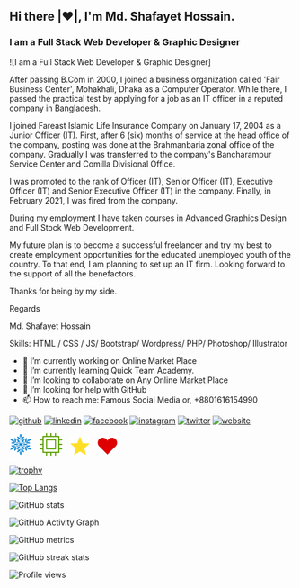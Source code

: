 ## Hi there |❤|, I'm Md. Shafayet Hossain.

### I am a Full Stack Web Developer & Graphic Designer
![I am a Full Stack Web Developer & Graphic Designer]

After passing B.Com in 2000, I joined a business organization called 'Fair Business Center', Mohakhali, Dhaka as a Computer Operator. While there, I passed the practical test by applying for a job as an IT officer in a reputed company in Bangladesh.

I joined Fareast Islamic Life Insurance Company on January 17, 2004 as a Junior Officer (IT). First, after 6 (six) months of service at the head office of the company, posting was done at the Brahmanbaria zonal office of the company. Gradually I was transferred to the company's Bancharampur Service Center and Comilla Divisional Office.

I was promoted to the rank of Officer (IT), Senior Officer (IT), Executive Officer (IT) and Senior Executive Officer (IT) in the company. Finally, in February 2021, I was fired from the company.

During my employment I have taken courses in Advanced Graphics Design and Full Stock Web Development.

My future plan is to become a successful freelancer and try my best to create employment opportunities for the educated unemployed youth of the country. To that end, I am planning to set up an IT firm. Looking forward to the support of all the benefactors.

Thanks for being by my side.

Regards

Md. Shafayet Hossain

Skills: HTML / CSS / JS/ Bootstrap/ Wordpress/ PHP/ Photoshop/ Illustrator

- 🔭 I’m currently working on Online Market Place 
- 🌱 I’m currently learning Quick Team Academy. 
- 👯 I’m looking to collaborate on Any Online Market Place 
- 🤔 I’m looking for help with GitHub 
- 📫 How to reach me: Famous Social Media or, +8801616154990 


[<img src='https://cdn.jsdelivr.net/npm/simple-icons@3.0.1/icons/github.svg' alt='github' height='40'>](https://github.com/shafayet-dev78)  [<img src='https://cdn.jsdelivr.net/npm/simple-icons@3.0.1/icons/linkedin.svg' alt='linkedin' height='40'>](https://www.linkedin.com/in/shafayet-dev78/)  [<img src='https://cdn.jsdelivr.net/npm/simple-icons@3.0.1/icons/facebook.svg' alt='facebook' height='40'>](https://www.facebook.com/shafayet.dev78)  [<img src='https://cdn.jsdelivr.net/npm/simple-icons@3.0.1/icons/instagram.svg' alt='instagram' height='40'>](https://www.instagram.com/shafayet.dev78/)  [<img src='https://cdn.jsdelivr.net/npm/simple-icons@3.0.1/icons/twitter.svg' alt='twitter' height='40'>](https://twitter.com/shafayet_dev78)  [<img src='https://cdn.jsdelivr.net/npm/simple-icons@3.0.1/icons/icloud.svg' alt='website' height='40'>](https://smshafayet.com/)  

<a href='https://archiveprogram.github.com/'><img src='https://raw.githubusercontent.com/acervenky/animated-github-badges/master/assets/acbadge.gif' width='40' height='40'></a> <a href='https://docs.github.com/en/developers'><img src='https://raw.githubusercontent.com/acervenky/animated-github-badges/master/assets/devbadge.gif' width='40' height='40'></a> <a href='https://stars.github.com/'><img src='https://raw.githubusercontent.com/acervenky/animated-github-badges/master/assets/starbadge.gif' width='35' height='35'></a> <a href='https://docs.github.com/en/github/supporting-the-open-source-community-with-github-sponsors'><img src='https://raw.githubusercontent.com/acervenky/animated-github-badges/master/assets/sponsorbadge.gif' width='35' height='35'></a> 

[![trophy](https://github-profile-trophy.vercel.app/?username=shafayet-dev78)](https://github.com/ryo-ma/github-profile-trophy)

[![Top Langs](https://github-readme-stats.vercel.app/api/top-langs/?username=shafayet-dev78)](https://github.com/anuraghazra/github-readme-stats)

![GitHub stats](https://github-readme-stats.vercel.app/api?username=shafayet-dev78&show_icons=true&count_private=true)  

![GitHub Activity Graph](https://activity-graph.herokuapp.com/graph?username=shafayet-dev78)  

![GitHub metrics](https://metrics.lecoq.io/shafayet-dev78)  

![GitHub streak stats](https://github-readme-streak-stats.herokuapp.com/?user=shafayet-dev78)  

![Profile views](https://gpvc.arturio.dev/shafayet-dev78)  
